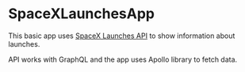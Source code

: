 
# SpaceXLaunchesApp

This basic app uses [SpaceX Launches API](https://api.spacex.land/graphql/) to show information about launches.

API works with GraphQL and the app uses Apollo library to fetch data.

